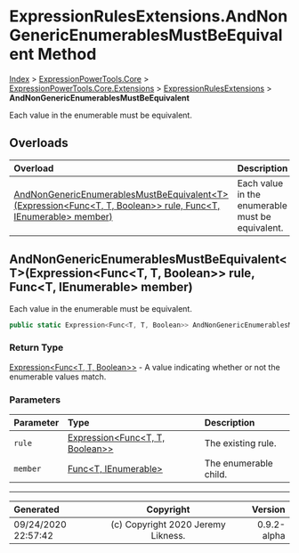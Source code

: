 ﻿# ExpressionRulesExtensions.AndNonGenericEnumerablesMustBeEquivalent Method

[Index](../index.md) > [ExpressionPowerTools.Core](ExpressionPowerTools.Core.a.md) > [ExpressionPowerTools.Core.Extensions](ExpressionPowerTools.Core.Extensions.n.md) > [ExpressionRulesExtensions](ExpressionPowerTools.Core.Extensions.ExpressionRulesExtensions.cs.md) > **AndNonGenericEnumerablesMustBeEquivalent**

Each value in the enumerable must be equivalent.

## Overloads

| Overload | Description |
| :-- | :-- |
| [AndNonGenericEnumerablesMustBeEquivalent&lt;T>(Expression&lt;Func&lt;T, T, Boolean>> rule, Func&lt;T, IEnumerable> member)](#andnongenericenumerablesmustbeequivalenttexpressionfunct-t-boolean-rule-funct-ienumerable-member) | Each value in the enumerable must be equivalent. |
## AndNonGenericEnumerablesMustBeEquivalent&lt;T>(Expression&lt;Func&lt;T, T, Boolean>> rule, Func&lt;T, IEnumerable> member)

Each value in the enumerable must be equivalent.

```csharp
public static Expression<Func<T, T, Boolean>> AndNonGenericEnumerablesMustBeEquivalent<T>(Expression<Func<T, T, Boolean>> rule, Func<T, IEnumerable> member)
```

### Return Type

 [Expression&lt;Func&lt;T, T, Boolean>>](https://docs.microsoft.com/dotnet/api/system.linq.expressions.expression-1)  - A value indicating whether or not the enumerable values match.

### Parameters

| Parameter | Type | Description |
| :-- | :-- | :-- |
| `rule` | [Expression&lt;Func&lt;T, T, Boolean>>](https://docs.microsoft.com/dotnet/api/system.linq.expressions.expression-1) | The existing rule. |
| `member` | [Func&lt;T, IEnumerable>](https://docs.microsoft.com/dotnet/api/system.func-2) | The enumerable child. |



---

| Generated | Copyright | Version |
| :-- | :-: | --: |
| 09/24/2020 22:57:42 | (c) Copyright 2020 Jeremy Likness. | 0.9.2-alpha |
